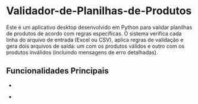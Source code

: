 # Validador-de-Planilhas-de-Produtos
Este é um aplicativo desktop desenvolvido em Python para validar planilhas de produtos de acordo com regras específicas. O sistema verifica cada linha do arquivo de entrada (Excel ou CSV), aplica regras de validação e gera dois arquivos de saída: um com os produtos válidos e outro com os produtos inválidos (incluindo mensagens de erro detalhadas).

## Funcionalidades Principais
- 
* 